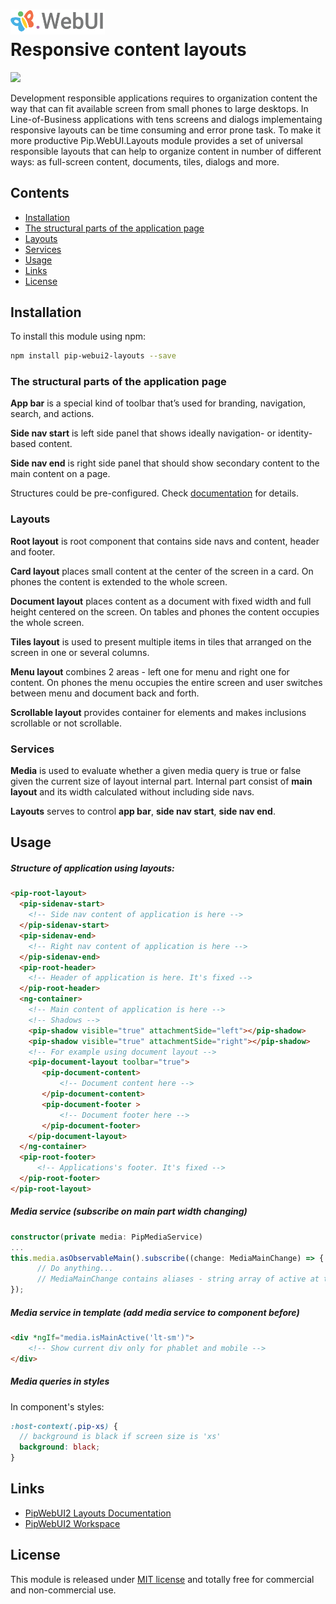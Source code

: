 # <img src="https://github.com/pip-webui/pip-webui/raw/master/doc/Logo.png" alt="Pip.WebUI Logo" style="max-width:30%"> <br/> Responsive content layouts

![](https://img.shields.io/badge/license-MIT-blue.svg)

Development responsible applications requires to organization content the way that can fit available screen from small phones to large desktops. In Line-of-Business applications with tens screens and dialogs implementaing responsive layouts can be time consuming and error prone task. To make it more productive Pip.WebUI.Layouts module provides a set of universal responsible layouts that can help to organize content in number of different ways: as full-screen content, documents, tiles, dialogs and more.

## Contents
* [Installation](#installation)
* [The structural parts of the application page](#sp)
* [Layouts](#layouts)
* [Services](#services)
* [Usage](#usage)
* [Links](#links)
* [License](#license)

## Installation

To install this module using npm:

```bash
npm install pip-webui2-layouts --save
```

### <a id="sp"></a>The structural parts of the application page

**App bar** is a special kind of toolbar that’s used for branding, navigation, search, and actions.

**Side nav start** is left side panel that shows ideally navigation- or identity-based content. 

**Side nav end** is right side panel that should show secondary content to the main content on a page.

Structures could be pre-configured. Check [documentation](doc/contents.md) for details.

### Layouts

**Root layout** is root component that contains side navs and content, header and footer.

**Card layout** places small content at the center of the screen in a card. On phones the content is extended to the whole screen.

**Document layout** places content as a document with fixed width and full height centered on the screen. On tables and phones the content occupies the whole screen.

**Tiles layout** is used to present multiple items in tiles that arranged on the screen in one or several columns.

**Menu layout** combines 2 areas - left one for menu and right one for content. On phones the menu occupies the entire screen and user switches between menu and document back and forth. 

**Scrollable layout** provides container for elements and makes inclusions scrollable or not scrollable.

### Services

**Media** is used to evaluate whether a given media query is true or false given the current size of layout internal part. 
Internal part consist of **main layout** and its width calculated without including side navs.

**Layouts** serves to control **app bar**, **side nav start**, **side nav end**.

## Usage

##### Structure of application using layouts:

```html
<pip-root-layout>
  <pip-sidenav-start>
    <!-- Side nav content of application is here -->
  </pip-sidenav-start>
  <pip-sidenav-end>
    <!-- Right nav content of application is here -->
  </pip-sidenav-end>
  <pip-root-header>
    <!-- Header of application is here. It's fixed -->
  </pip-root-header>
  <ng-container>
    <!-- Main content of application is here -->
    <!-- Shadows -->
    <pip-shadow visible="true" attachmentSide="left"></pip-shadow>
    <pip-shadow visible="true" attachmentSide="right"></pip-shadow>
    <!-- For example using document layout -->
    <pip-document-layout toolbar="true">
       <pip-document-content>
           <!-- Document content here -->
       </pip-document-content>
       <pip-document-footer >
           <!-- Document footer here -->
       </pip-document-footer>
    </pip-document-layout>
  </ng-container>
  <pip-root-footer>
      <!-- Applications's footer. It's fixed -->
  </pip-root-footer>
</pip-root-layout>
```

##### Media service (subscribe on main part width changing)

```typescript
constructor(private media: PipMediaService)
...
this.media.asObservableMain().subscribe((change: MediaMainChange) => {
      // Do anything...
      // MediaMainChange contains aliases - string array of active at this moment media query aliases
});
```

##### Media service in template (add media service to component before)

```html
<div *ngIf="media.isMainActive('lt-sm')">
    <!-- Show current div only for phablet and mobile -->
</div>
```

##### Media queries in styles

In component's styles:
```scss
:host-context(.pip-xs) {
  // background is black if screen size is 'xs'
  background: black;
}
```

## Links
* [PipWebUI2 Layouts Documentation](doc/contents.md)
* [PipWebUI2 Workspace](https://github.com/pip-webui2/pip-webui2-ws)

## License

This module is released under [MIT license](License) and totally free for commercial and non-commercial use.
